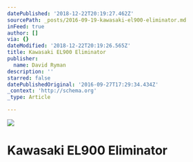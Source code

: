 ```yaml
---
datePublished: '2018-12-22T20:19:27.462Z'
sourcePath: _posts/2016-09-19-kawasaki-el900-eliminator.md
inFeed: true
author: []
via: {}
dateModified: '2018-12-22T20:19:26.565Z'
title: Kawasaki EL900 Eliminator
publisher:
  name: David Ryman
description: ''
starred: false
datePublishedOriginal: '2016-09-27T17:29:34.434Z'
_context: 'http://schema.org'
_type: Article

---
```

![](https://the-grid-user-content.s3-us-west-2.amazonaws.com/2aa08869-0961-4a76-8e61-5d21ac61172b.jpg)

# Kawasaki EL900 Eliminator